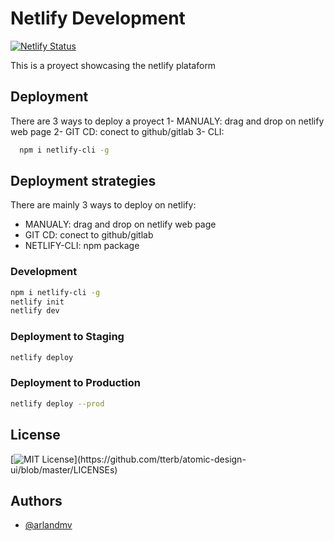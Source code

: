 # Netlify Development

[![Netlify Status](https://api.netlify.com/api/v1/badges/ff4f431e-864c-44d8-b1fb-f0ec6ddc85ed/deploy-status)](https://app.netlify.com/sites/javiera-nachtigall-musalem/deploys)

This is a proyect showcasing the netlify plataform

## Deployment

There are 3 ways to deploy a proyect
1- MANUALY: drag and drop on netlify web page
2- GIT CD: conect to github/gitlab
3- CLI:

```bash
  npm i netlify-cli -g
```

## Deployment strategies

There are mainly 3 ways to deploy on netlify:

- MANUALY: drag and drop on netlify web page
- GIT CD: conect to github/gitlab
- NETLIFY-CLI: npm package

### Development

```bash
npm i netlify-cli -g
netlify init
netlify dev
```

### Deployment to Staging

```bash
netlify deploy
```

### Deployment to Production

```bash
netlify deploy --prod
```

## License

[![MIT License](https://img.shields.io/apm/l/atomic-design-ui.svg?)](https://github.com/tterb/atomic-design-ui/blob/master/LICENSEs)

## Authors

- [@arlandmv](https://www.github.com/arlandmv)
